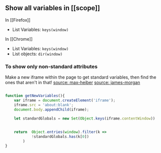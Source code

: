 ## Show all variables in [[scope]]

In [[Firefox]]
- List Variables: `keys(window)`

In [[Chrome]]
- List Variables: `keys(window)`
- List objects: `dir(window)`

### To show only non-standard attributes
Make a new iframe within the page to get standard variables, then find the ones that aren't in that!
[source: max-heiber](https://stackoverflow.com/a/22771158)
[source: james-morgan](https://stackoverflow.com/a/40417003)
```javascript

function getNewVariables(){
	var iframe = document.createElement('iframe');
	iframe.src = 'about:blank';
	document.body.appendChild(iframe);

	let standardGlobals = new Set(Object.keys(iframe.contentWindow))
	
	
	return  Object.entries(window).filter(k => 
			!standardGlobals.has(k[0])
		)
}

```

	